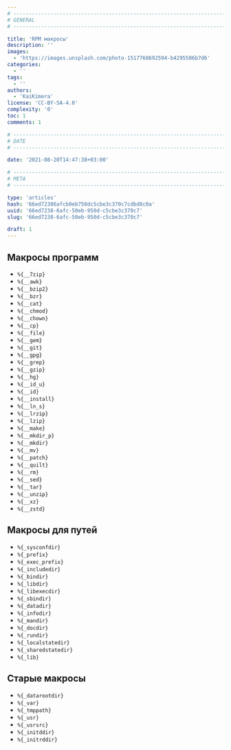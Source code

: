 ```yaml
---
# -------------------------------------------------------------------------------------------------------------------- #
# GENERAL
# -------------------------------------------------------------------------------------------------------------------- #

title: 'RPM макросы'
description: ''
images:
  - 'https://images.unsplash.com/photo-1517768692594-b4295586b7d6'
categories:
  - ''
tags:
  - ''
authors:
  - 'KaiKimera'
license: 'CC-BY-SA-4.0'
complexity: '0'
toc: 1
comments: 1

# -------------------------------------------------------------------------------------------------------------------- #
# DATE
# -------------------------------------------------------------------------------------------------------------------- #

date: '2021-08-20T14:47:38+03:00'

# -------------------------------------------------------------------------------------------------------------------- #
# META
# -------------------------------------------------------------------------------------------------------------------- #

type: 'articles'
hash: '66ed72386afcb0eb750dc5cbe3c370c7cdbd8c0a'
uuid: '66ed7238-6afc-50eb-950d-c5cbe3c370c7'
slug: '66ed7238-6afc-50eb-950d-c5cbe3c370c7'

draft: 1
---
```


<!--more-->

## Макросы программ

- `%{__7zip}`
- `%{__awk}`
- `%{__bzip2}`
- `%{__bzr}`
- `%{__cat}`
- `%{__chmod}`
- `%{__chown}`
- `%{__cp}`
- `%{__file}`
- `%{__gem}`
- `%{__git}`
- `%{__gpg}`
- `%{__grep}`
- `%{__gzip}`
- `%{__hg}`
- `%{__id_u}`
- `%{__id}`
- `%{__install}`
- `%{__ln_s}`
- `%{__lrzip}`
- `%{__lzip}`
- `%{__make}`
- `%{__mkdir_p}`
- `%{__mkdir}`
- `%{__mv}`
- `%{__patch}`
- `%{__quilt}`
- `%{__rm}`
- `%{__sed}`
- `%{__tar}`
- `%{__unzip}`
- `%{__xz}`
- `%{__zstd}`

## Макросы для путей

- `%{_sysconfdir}`
- `%{_prefix}`
- `%{_exec_prefix}`
- `%{_includedir}`
- `%{_bindir}`
- `%{_libdir}`
- `%{_libexecdir}`
- `%{_sbindir}`
- `%{_datadir}`
- `%{_infodir}`
- `%{_mandir}`
- `%{_docdir}`
- `%{_rundir}`
- `%{_localstatedir}`
- `%{_sharedstatedir}`
- `%{_lib}`

## Старые макросы

- `%{_datarootdir}`
- `%{_var}`
- `%{_tmppath}`
- `%{_usr}`
- `%{_usrsrc}`
- `%{_initddir}`
- `%{_initrddir}`

